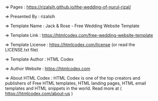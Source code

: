   =>  Pages            :  https://rizalsih.github.io/the-wedding-of-nurul-rizal/
  
  =>  Presented By     :  rizalsih 


  =>  Template Name    :  Jack & Rose - Free Wedding Website Template
  
  =>  Template Link    :  https://htmlcodex.com/free-wedding-website-template
  
  =>  Template License :  https://htmlcodex.com/license (or read the LICENSE.txt file)
  
  =>  Template Author  :  HTML Codex
  
  =>  Author Website   :  https://htmlcodex.com
  
  =>  About HTML Codex :  HTML Codex is one of the top creators and publishers of Free HTML templates, HTML landing pages, HTML email templates and HTML snippets in the world. Read more at
                          ( https://htmlcodex.com/about-us )

